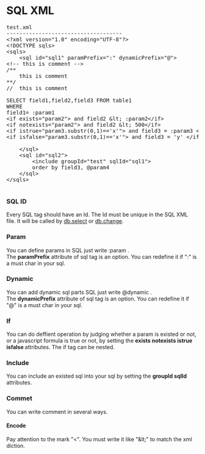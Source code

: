 <H1>SQL XML</H1>

<pre>
test.xml
------------------------------------
&lt;?xml version="1.0" encoding="UTF-8"?>
&lt;!DOCTYPE sqls>
&lt;sqls>
	&lt;sql id="sql1" paramPrefix=":" dynamicPrefix="@">
&lt;!-- this is comment -->
/**
	this is comment
**/
//	this is comment

SELECT field1,field2,field3 FROM table1
WHERE
field1= :param1
&lt;if exists="param2"> and field2 &amp;lt; :param2&lt;/if>
&lt;if notexists="param2"> and field2 &amp;lt; 500&lt;/if>
&lt;if istrue="param3.substr(0,1)=='x'"> and field3 = :param3 &lt;/if>
&lt;if isfalse="param3.substr(0,1)=='x'"> and field3 = 'y' &lt;/if>

	&lt;/sql>
	&lt;sql id="sql2">
		&lt;include groupId="test" sqlId="sql1">
		order by field3, @param4
	&lt;/sql>
&lt;/sqls>

</pre>


<h3>SQL ID</h3>
Every SQL tag should have an Id. The Id must be unique in the SQL XML file.
It will be called by <a href="db.select.md">db.select</a> or <a href="db.change.md">db.change</a>.

<h3>Param</h3>
You can define params in SQL just write :param .<br>
The <b>paramPrefix</b> attribute of sql tag is an option. You can redefine it if ":" is a must char in your sql.

<h3>Dynamic</h3>
You can add dynamic sql parts SQL just write @dynamic .<br>
The <b>dynamicPrefix</b> attribute of sql tag is an option. You can redefine it if "@" is a must char in your sql.

<h3>If</h3>
You can do deffient operation by judging whether a param is existed or not, or a javascript formula is true or not,
by setting the <b>exists notexists istrue isfalse </b>attributes.
The if tag can be nested.

<h3>Include</h3>
You can include an existed sql into your sql by setting the <b>groupId sqlId</b> attributes.<BR>
<h3>Commet</h3>
You can write comment in several ways.

<h4>Encode</h3>
Pay attention to the mark "&lt;". You must write it like "&amp;lt;" to match the xml diction.